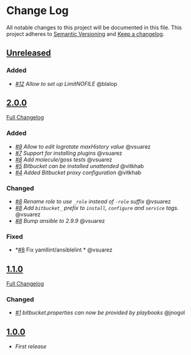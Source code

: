 # Change Log

All notable changes to this project will be documented in this file.
This project adheres to [Semantic Versioning](http://semver.org/) and [Keep a changelog](https://github.com/olivierlacan/keep-a-changelog).

## [Unreleased](https://github.com/idealista/bitbucket_role/tree/develop)
### Added
- *[#12](https://github.com/idealista/bitbucket-role/issues/12) Allow to set up LimitNOFILE* @blalop

## [2.0.0](https://github.com/idealista/bitbucket_role/tree/2.0.0)
[Full Changelog](https://github.com/idealista/bitbucket_role/compare/1.0.0...1.1.0)
### Added
- *[#9](https://github.com/idealista/bitbucket-role/issues/9) Allow to edit logrotate maxHistory value* @vsuarez
- *[#7](https://github.com/idealista/bitbucket-role/issues/7) Support for installing plugins* @vsuarez
- *[#8](https://github.com/idealista/bitbucket-role/issues/8) Add molecule/goss tests* @vsuarez
- *[#5](https://github.com/idealista/bitbucket-role/pull/5) Bitbucket can be installed unattended* @vitkhab
- *[#4](https://github.com/idealista/bitbucket-role/pull/4) Added Bitbucket proxy configuration* @vitkhab
### Changed
- *[#8](https://github.com/idealista/bitbucket-role/issues/8) Rename role to use `_role` instead of `-role` suffix* @vsuarez
- *[#8](https://github.com/idealista/bitbucket-role/issues/8) Add `bitbucket_` prefix to `install`, `configure` and `service` tags.* @vsuarez
- *[#8](https://github.com/idealista/bitbucket-role/issues/8) Bump ansible to 2.9.9* @vsuarez
### Fixed
- *[#8](https://github.com/idealista/bitbucket-role/issues/8) Fix yamllint/ansiblelint * @vsuarez

## [1.1.0](https://github.com/idealista/bitbucket_role/tree/1.1.0)
[Full Changelog](https://github.com/idealista/bitbucket_role/compare/1.0.0...1.1.0)
### Changed
- *[#1](https://github.com/idealista/bitbucket_role/issues/1) bitbucket.properties can now be provided by playbooks* @jnogol

## [1.0.0](https://github.com/idealista/bitbucket_role/tree/1.0.0)
- *First release*
